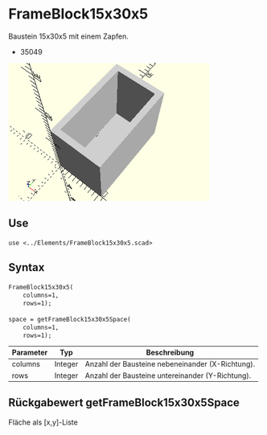 # FrameBlock15x30x5
Baustein 15x30x5 mit einem Zapfen.
- 35049

![FrameBlock15x30x5](../../images/FrameBlock15x30x5.png)

## Use
```
use <../Elements/FrameBlock15x30x5.scad>
```

## Syntax
```
FrameBlock15x30x5(
    columns=1, 
    rows=1);

space = getFrameBlock15x30x5Space(
    columns=1, 
    rows=1);
```

| Parameter | Typ | Beschreibung |
| ------ | ------ | ------ |
| columns | Integer | Anzahl der Bausteine nebeneinander (X-Richtung). |
| rows | Integer | Anzahl der Bausteine untereinander (Y-Richtung). |

## Rückgabewert getFrameBlock15x30x5Space
Fläche als \[x,y]-Liste